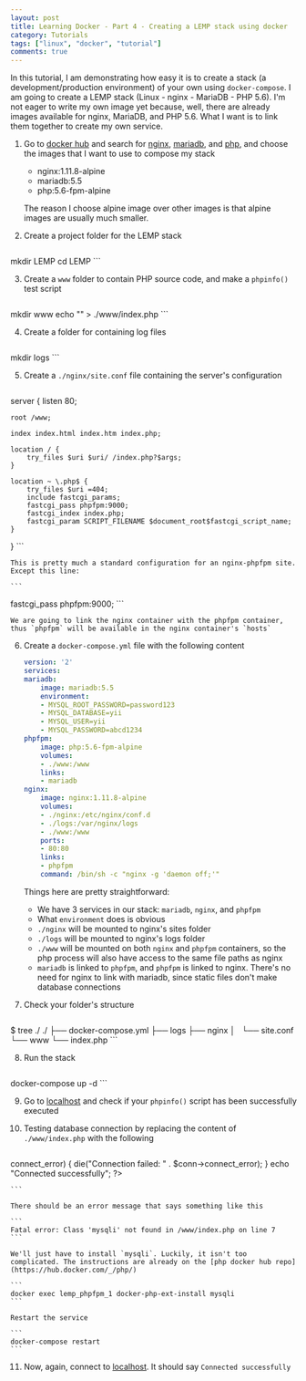 ```yaml
---
layout: post
title: Learning Docker - Part 4 - Creating a LEMP stack using docker
category: Tutorials
tags: ["linux", "docker", "tutorial"]
comments: true
---
```


In this tutorial, I am demonstrating how easy it is to create a stack (a development/production environment) of your own using `docker-compose`. I am going to create a LEMP stack (Linux - nginx - MariaDB - PHP 5.6). I'm not eager to write my own image yet because, well, there are already images available for nginx, MariaDB, and PHP 5.6. What I want is to link them together to create my own service.

1. Go to [docker hub](https://hub.docker.com/) and search for [nginx](https://hub.docker.com/_/nginx/), [mariadb](https://hub.docker.com/_/mariadb/), and [php](https://hub.docker.com/_/php/), and choose the images that I want to use to compose my stack
    * nginx:1.11.8-alpine
    * mariadb:5.5
    * php:5.6-fpm-alpine

    The reason I choose alpine image over other images is that alpine images are usually much smaller.

2. Create a project folder for the LEMP stack

    ```
mkdir LEMP
cd LEMP
    ```

3. Create a `www` folder to contain PHP source code, and make a `phpinfo()` test script

    ```
mkdir www
echo "<?php phpinfo(); ?>" > ./www/index.php
    ```

4. Create a folder for containing log files

    ```
mkdir logs
    ```

5. Create a `./nginx/site.conf` file containing the server's configuration

    ``` nginx
server {
    listen 80;

    root /www;

    index index.html index.htm index.php;

    location / {
        try_files $uri $uri/ /index.php?$args;
    }

    location ~ \.php$ {
        try_files $uri =404;
        include fastcgi_params;
        fastcgi_pass phpfpm:9000;
        fastcgi_index index.php;
        fastcgi_param SCRIPT_FILENAME $document_root$fastcgi_script_name;
    }
}
    ```

    This is pretty much a standard configuration for an nginx-phpfpm site. Except this line:

    ```
fastcgi_pass phpfpm:9000;
    ```

    We are going to link the nginx container with the phpfpm container, thus `phpfpm` will be available in the nginx container's `hosts`

6. Create a `docker-compose.yml` file with the following content

    ``` yaml
    version: '2'
    services:
    mariadb:
        image: mariadb:5.5
        environment:
        - MYSQL_ROOT_PASSWORD=password123
        - MYSQL_DATABASE=yii
        - MYSQL_USER=yii
        - MYSQL_PASSWORD=abcd1234
    phpfpm:
        image: php:5.6-fpm-alpine
        volumes:
        - ./www:/www
        links:
        - mariadb
    nginx:
        image: nginx:1.11.8-alpine
        volumes:
        - ./nginx:/etc/nginx/conf.d
        - ./logs:/var/nginx/logs
        - ./www:/www
        ports:
        - 80:80
        links:
        - phpfpm
        command: /bin/sh -c "nginx -g 'daemon off;'"
    ```

    Things here are pretty straightforward:
    * We have 3 services in our stack: `mariadb`, `nginx`, and `phpfpm`
    * What `environment` does is obvious
    * `./nginx` will be mounted to nginx's sites folder
    * `./logs` will be mounted to nginx's logs folder
    * `./www` will be mounted on both `nginx` and `phpfpm` containers, so the php process will also have access to the same file paths as nginx
    * `mariadb` is linked to `phpfpm`, and `phpfpm` is linked to nginx. There's no need for nginx to link with mariadb, since static files don't make database connections

7. Check your folder's structure

    ```
$ tree ./
./
├── docker-compose.yml
├── logs
├── nginx
│   └── site.conf
└── www
    └── index.php
    ```

8. Run the stack

    ```
docker-compose up -d
    ```

9. Go to [localhost](http://localhost/) and check if your `phpinfo()` script has been successfully executed
10. Testing database connection by replacing the content of `./www/index.php` with the following

    ``` php
<?php
$servername = "mariadb";
$username = "yii";
$password = "abcd1234";

// Create connection
$conn = new mysqli($servername, $username, $password);

// Check connection
if ($conn->connect_error) {
    die("Connection failed: " . $conn->connect_error);
}
echo "Connected successfully";
?>
    ```

    There should be an error message that says something like this

    ```
    Fatal error: Class 'mysqli' not found in /www/index.php on line 7
    ```

    We'll just have to install `mysqli`. Luckily, it isn't too complicated. The instructions are already on the [php docker hub repo](https://hub.docker.com/_/php/)

    ```
    docker exec lemp_phpfpm_1 docker-php-ext-install mysqli
    ```

    Restart the service

    ```
    docker-compose restart
    ```

11. Now, again, connect to [localhost](http://localhost/). It should say `Connected successfully`
